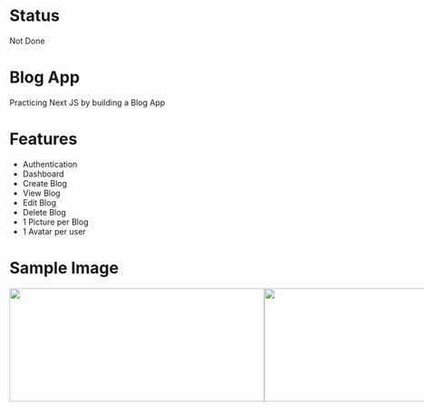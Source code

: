 # Status
Not Done

# Blog App

Practicing Next JS by building a Blog App

# Features
<ul>
    <li>Authentication</li> 
    <li>Dashboard</li>
    <li>Create Blog</li>
    <li>View Blog</li>
    <li>Edit Blog</li>
    <li>Delete Blog</li>
    <li>1 Picture per Blog</li>
    <li>1 Avatar per user</li>
</ul>

# Sample Image

<div align="center">
  <div style="display: flex;">
<img width="450" height="200" src="https://github.com/Jerome-study/blog-app/assets/119875460/b03a734d-44b5-42b8-9cef-c3334b1ee16e" style="vertical-align: top;" />
<img width="450" height="200" src="https://github.com/Jerome-study/blog-app/assets/119875460/c6d65ebe-c7e1-43a1-a6c7-62f4dcb4b03f" style="vertical-align: top;" />
<img width="450" height="200" src="https://github.com/Jerome-study/blog-app/assets/119875460/fd5bc994-4ab7-4755-b6e8-2ec6f5d7eb90" style="vertical-align: top;" />
<img width="450" height="200" src="https://github.com/Jerome-study/blog-app/assets/119875460/633e530b-1d91-4bd1-94dc-be3223700e56" style="vertical-align: top;" />
  </div>
</div>
